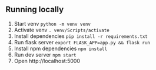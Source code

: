 ## Running locally

1. Start venv `python -m venv venv`
2. Activate venv `. venv/Scripts/activate`
3. Install dependencies `pip install -r requirements.txt`
4. Run flask server `export FLASK_APP=app.py && flask run`
5. Install npm dependencies `npm install`
6. Run dev server `npm start`
7. Open http://localhost:5000
